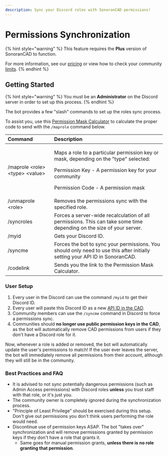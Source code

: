 ```yaml
---
description: Sync your Discord roles with SonoranCAD permissions!
---
```


# Permissions Synchronization

{% hint style="warning" %}
This feature requires the **Plus** version of SonoranCAD to function. 

For more information, see our [pricing](../../../pricing/faq/) or view how to check your community [limits](../../../tutorials/getting-started/view-your-limits.md).
{% endhint %}

## Getting Started

{% hint style="warning" %}
You must be an **Administrator** on the Discord server in order to set up this process.
{% endhint %}

The bot provides a few "slash" commands to set up the roles sync process.

To assist you, use this [Permission Mask Calculator](https://sonoran-software.github.io/sonoranbot-perms/) to calculate the proper code to send with the `/maprole` command below.

<table>
  <thead>
    <tr>
      <th style="text-align:left">Command</th>
      <th style="text-align:left">Description</th>
    </tr>
  </thead>
  <tbody>
    <tr>
      <td style="text-align:left">/maprole &lt;role&gt; &lt;type&gt; &lt;value&gt;</td>
      <td style="text-align:left">
        <p>Maps a role to a particular permission key or mask, depending on the &quot;type&quot;
          selected:</p>
        <p></p>
        <p>Permission Key - A permission key for your community</p>
        <p>Permission Code - A permission mask</p>
      </td>
    </tr>
    <tr>
      <td style="text-align:left">/unmaprole &lt;role&gt;</td>
      <td style="text-align:left">Removes the permissions sync with the specified role.</td>
    </tr>
    <tr>
      <td style="text-align:left">/syncroles</td>
      <td style="text-align:left">Forces a server-wide recalculation of all permissions. This can take some
        time depending on the size of your server.</td>
    </tr>
    <tr>
      <td style="text-align:left">/myid</td>
      <td style="text-align:left">Gets your Discord ID.</td>
    </tr>
    <tr>
      <td style="text-align:left">/syncme</td>
      <td style="text-align:left">Forces the bot to sync your permissions. You should only need to use this
        after initially setting your API ID in SonoranCAD.</td>
    </tr>
    <tr>
      <td style="text-align:left">/codelink</td>
      <td style="text-align:left">Sends you the link to the Permission Mask Calculator.</td>
    </tr>
  </tbody>
</table>

### User Setup

1. Every user in the Discord can use the command `/myid` to get their Discord ID.
2. Every user will paste this Discord ID as a new [API ID in the CAD](../../../sonoran-cad/api-integration/getting-started/setting-your-api-id.md).
3. Community members can use the `/syncme` command in Discord to force a permissions sync.
4. Communities should **no longer use public permission keys in the CAD**, as the bot will automatically remove CAD permissions from users if they don't have a Discord role for it.

Now, whenever a role is added or removed, the bot will automatically update the user's permissions to match! If the user ever leaves the server, the bot will immediately remove all permissions from their account, although they will still be in the community.

### Best Practices and FAQ

* It is advised to not sync potentially dangerous permissions \(such as Admin Access permissions\) with Discord roles **unless** you trust staff with that role, or it's just you.
* The community owner is completely ignored during the synchronization process.
* "Principle of Least Privilege" should be exercised during this setup. Don't give out permissions you don't think users performing the role would need.
* Discontinue use of permission keys ASAP. The bot "takes over" synchronization and will remove permissions granted by permission keys if they don't have a role that grants it.
  * Same goes for manual permission grants, **unless there is no role granting that permission**.



